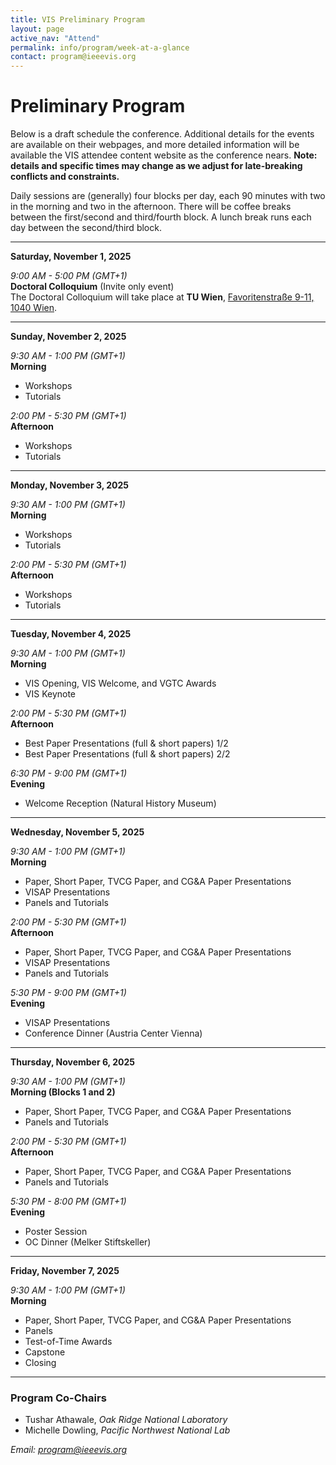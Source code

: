 ```yaml
---
title: VIS Preliminary Program
layout: page
active_nav: "Attend"
permalink: info/program/week-at-a-glance
contact: program@ieeevis.org
---
```


# Preliminary Program

Below is a draft schedule the conference.
Additional details for the events are available on their webpages, and more detailed information will be available the VIS attendee content website as the conference nears.
**Note: details and specific times may change as we adjust for late-breaking conflicts and constraints.**

Daily sessions are (generally) four blocks per day, each 90 minutes with two in the morning and two in the afternoon.
There will be coffee breaks between the first/second and third/fourth block. A lunch break runs each day between the second/third block.

<hr/>

<!-- ---------------------------------------------------------------------------------- -->
<a>**Saturday, November 1, 2025**</a><br/>

*9:00 AM - 5:00 PM (GMT+1)*<br/>
**Doctoral Colloquium** (Invite only event)<br />
The Doctoral Colloquium will take place at **TU Wien**, [Favoritenstraße 9-11, 1040 Wien](https://maps.app.goo.gl/2Rb58dYGnmcsLvsc7).

<hr/>

<!-- ---------------------------------------------------------------------------------- -->
<a>**Sunday, November 2, 2025**</a><br/>

*9:30 AM - 1:00 PM (GMT+1)*<br/>
**Morning**<br/>
* Workshops
* Tutorials

<!--
* Room 101-102: **Visualization Analysis and Design** ([Tutorial](/year/2023/info/tutorials))  
* Room 103: **EnergyVis 2023: 3rd Workshop on Energy Data Visualization** ([Workshop](/year/2023/info/workshops))  
* Room 104: **Visualization for Pandemic and Emergency Responses Workshop (Vis4PandEmRes)** ([Workshop](/year/2023/info/workshops))  
* Room 105: **MERCADO: Multimodal Experiences for Remote Communication Around Data Online** ([Workshop](/year/2023/info/workshops))  
* Room 106: **A Hands-on TTK Tutorial for Absolute Beginners** ([Tutorial](/year/2023/info/tutorials))  
* Room 110: **NLP4Vis: Natural Language Processing for Information Visualization** ([Tutorial](/year/2023/info/tutorials))
-->

*2:00 PM - 5:30 PM (GMT+1)*<br/>
**Afternoon**<br/>
* Workshops
* Tutorials

<hr/>

<!-- ---------------------------------------------------------------------------------- -->
<a>**Monday, November 3, 2025**</a><br/>

*9:30 AM - 1:00 PM (GMT+1)*<br/>
**Morning**<br/>
* Workshops
* Tutorials

*2:00 PM - 5:30 PM (GMT+1)*<br/>
**Afternoon**<br/>
* Workshops
* Tutorials

<hr/>

<!-- ---------------------------------------------------------------------------------- -->
<a>**Tuesday, November 4, 2025**</a><br/>

*9:30 AM - 1:00 PM (GMT+1)*<br/>
**Morning**<br/>
* VIS Opening, VIS Welcome, and VGTC Awards
* VIS Keynote

*2:00 PM - 5:30 PM (GMT+1)*<br/>
**Afternoon**<br/>
* Best Paper Presentations (full & short papers) 1/2
* Best Paper Presentations (full & short papers) 2/2

*6:30 PM - 9:00 PM (GMT+1)*<br/>
**Evening**<br />
* Welcome Reception (Natural History Museum)

<hr/>

<!-- ---------------------------------------------------------------------------------- -->
<a>**Wednesday, November 5, 2025**</a><br/>

*9:30 AM - 1:00 PM (GMT+1)*<br/>
**Morning**<br/>
* Paper, Short Paper, TVCG Paper, and CG&A Paper Presentations
* VISAP Presentations
* Panels and Tutorials

*2:00 PM - 5:30 PM (GMT+1)*<br/>
**Afternoon**<br/>
* Paper, Short Paper, TVCG Paper, and CG&A Paper Presentations
* VISAP Presentations
* Panels and Tutorials

*5:30 PM - 9:00 PM (GMT+1)*<br/>
**Evening**<br />
* VISAP Presentations
* Conference Dinner (Austria Center Vienna)

<!-- *6:00 PM-8:00 PM AEDT (UTC+11)*<br/>
* Grazelands: **VIS Banquet** (6:00pm-8:00pm) <br>
    * Sponsored by **Norrköping Visualization Center**
    * includes Screenings (6:00, 6:45, and 7:30 PM) at the Melbourne Planetarium.  Transport on your own / via Public Transport Victoria (PTV) using your Myki card (provided at registration)  -->

<hr/>

<!-- ---------------------------------------------------------------------------------- -->
<a>**Thursday, November 6, 2025**</a><br/>

*9:30 AM - 1:00 PM (GMT+1)*<br/>
**Morning (Blocks 1 and 2)**<br/>
* Paper, Short Paper, TVCG Paper, and CG&A Paper Presentations
* Panels and Tutorials

*2:00 PM - 5:30 PM (GMT+1)*<br/>
**Afternoon**<br/>
* Paper, Short Paper, TVCG Paper, and CG&A Paper Presentations
* Panels and Tutorials

*5:30 PM - 8:00 PM (GMT+1)*<br/>
**Evening**<br />
* Poster Session
* OC Dinner (Melker Stiftskeller)

<hr/>

<!-- ---------------------------------------------------------------------------------- -->
<a>**Friday, November 7, 2025**</a><br/>

*9:30 AM - 1:00 PM (GMT+1)*<br/>
**Morning**<br/>
* Paper, Short Paper, TVCG Paper, and CG&A Paper Presentations
* Panels
* Test-of-Time Awards
* Capstone
* Closing

<hr/>

### Program Co-Chairs

* Tushar Athawale, *Oak Ridge National Laboratory*
* Michelle Dowling, *Pacific Northwest National Lab*

*Email: [program@ieeevis.org](mailto:program@ieeevis.org)*
